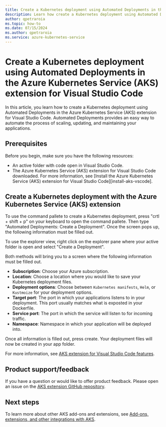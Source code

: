 ```yaml
---
title: Create a Kubernetes deployment using Automated Deployments in the Azure Kubernetes Service (AKS) extension for Visual Studio Code
description: Learn how create a Kubernetes deployment using Automated Deployments in the Azure Kubernetes Service (AKS) extension for Visual Studio Code.
author: qpetraroia
ms.topic: how-to
ms.date: 07/15/2024
ms.author: qpetraroia
ms.service: azure-kubernetes-service
---
```


# Create a Kubernetes deployment using Automated Deployments in the Azure Kubernetes Service (AKS) extension for Visual Studio Code

In this article, you learn how to create a Kubernetes deployment using Automated Deployments in the Azure Kubernetes Service (AKS) extension for Visual Studio Code. Automated Deployments provides an easy way to automate the process of scaling, updating, and maintaining your applications.

## Prerequisites

Before you begin, make sure you have the following resources:

* An active folder with code open in Visual Studio Code.
* The Azure Kubernetes Service (AKS) extension for Visual Studio Code downloaded. For more information, see [Install the Azure Kubernetes Service (AKS) extension for Visual Studio Code][install-aks-vscode].

## Create a Kubernetes deployment with the Azure Kubernetes Service (AKS) extension

To use the command pallete to create a Kubernetes deployment, press "crtl + shift + p" on your keyboard to open the command pallete. Then type "Automated Deployments: Create a Deployment". Once the screen pops up, the following information must be filled out.

To use the explorer view, right click on the explorer pane where your active folder is open and select "Create a Deployment".

Both methods will bring you to a screen where the following information must be filled out.

* **Subscription**: Choose your Azure subscription.
* **Location**: Choose a location where you would like to save your Kubernetes deployment files.
* **Deployment options**: Choose between `Kubernetes manifests`, `Helm`, or `Kustmoize` for your deployment options.
* **Target port**: The port in which your applications listens to in your deployment. This port usually matches what is exposted in your Dockerfile.
* **Service port**: The port in which the service will listen to for incoming traffic.
* **Namespace**: Namespace in which your application will be deployed into.

Once all information is filled out, press create. Your deployment files will now be created in your app folder.

For more information, see [AKS extension for Visual Studio Code features](https://code.visualstudio.com/docs/azure/aksextensions#_features).

## Product support/feedback

If you have a question or would like to offer product feedback. Please open an issue on the [AKS extension GitHub repository](https://github.com/Azure/vscode-aks-tools/issues/new/choose).

## Next steps

To learn more about other AKS add-ons and extensions, see [Add-ons, extensions, and other integrations with AKS](./integrations.md).

